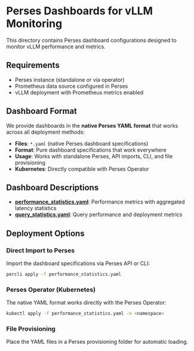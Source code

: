 # Perses Dashboards for vLLM Monitoring

This directory contains Perses dashboard configurations designed to monitor vLLM
performance and metrics.

## Requirements

- Perses instance (standalone or via operator)
- Prometheus data source configured in Perses
- vLLM deployment with Prometheus metrics enabled

## Dashboard Format

We provide dashboards in the **native Perses YAML format** that works across all
deployment methods:

- **Files**: `*.yaml` (native Perses dashboard specifications)
- **Format**: Pure dashboard specifications that work everywhere
- **Usage**: Works with standalone Perses, API imports, CLI, and file provisioning
- **Kubernetes**: Directly compatible with Perses Operator

## Dashboard Descriptions

- **[performance_statistics.yaml](./performance_statistics.yaml)**: Performance metrics with aggregated latency
  statistics
- **[query_statistics.yaml](./query_statistics.yaml)**: Query performance and deployment metrics


## Deployment Options

### Direct Import to Perses

Import the dashboard specifications via Perses API or CLI:

```bash
percli apply -f performance_statistics.yaml
```

### Perses Operator (Kubernetes)

The native YAML format works directly with the Perses Operator:

```bash
kubectl apply -f performance_statistics.yaml -n <namespace>
```

### File Provisioning

Place the YAML files in a Perses provisioning folder for automatic loading.

